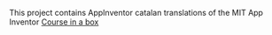 
This project contains AppInventor catalan translations of the MIT App Inventor [Course in a box](http://www.appinventor.org/content/CourseInABox/Intro/courseinabox)
